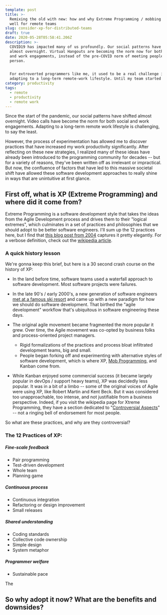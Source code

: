 ```yaml
---
template: post
title: >-
  Remixing the old with new: how and why Extreme Programming / mobbing works
  well for remote teams
slug: consider-xp-for-distributed-teams
draft: true
date: 2020-05-28T05:58:41.206Z
description: >-
  COVID19 has impacted many of us profoundly. Our social patterns have shifted
  almost overnight. Virtual Hangouts are becoming the norm now for both social
  and work engagements, instead of the pre-COVID norm of meeting people in
  person. 


  For extroverted programmers like me, it used to be a real challenge in
  adapting to a long-term remote-work lifestyle. Until my team started doing XP.
category: productivity
tags:
  - remote
  - productivity
  - remote work
---
```

Since the start of the pandemic, our social patterns have shifted almost overnight. Video calls have become the norm for both social and work engagements. Adapting to a long-term remote work lifestyle is challenging, to say the least. 

However, the process of experimentation has allowed me to discover practices that have increased my work productivity significantly. After reflecting on these new strategies, I realized many of these ideas have already been introduced to the programming community for decades -- but for a variety of reasons, they've been written off as irrelevant or impractical. But now, the confluence of factors that have led to this massive societal shift have allowed these software development approaches to really shine in ways that are unintuitive at first glance. 

## First off, what is XP (Extreme Programming) and where did it come from?

Extreme Programming is a software development style that takes the ideas from the Agile Development process and drives them to their "logical extremes", which culminates in a set of practices and philosophies that we should adopt to be better software engineers. I'll sum up the 12 practices here, but I find that [this blog post from 2004](https://web.archive.org/web/20120101190943/http://www.satyakomatineni.com/akc/display?url=DisplayNoteIMPURL&reportId=862&ownerUserId=satya) captures it pretty elegantly. For a verbose definition, check out the [wikipedia article](https://en.wikipedia.org/wiki/Extreme_programming#Concept).

### A quick history lesson

We're gonna keep this brief, but here is a 30 second crash course on the history of XP:

* In the land before time, software teams used a waterfall approach to software development. Most software projects were failures.
*  In the late 90's / early 2000's, a new generation of software engineers [met at a famous ski resort](https://agilemanifesto.org/history.html) and came up with a new paradigm for how we should do software development. That birthed the "agile development" workflow that's ubiquitous in software engineering these days.
* The original agile movement became fragmented the more popular it grew. Over time, the Agile movement was co-opted by business folks and process-oriented project managers.

  * Rigid formalizations of the practices and process bloat infiltrated development teams, big and small. 
  * People began forking off and experimenting with alternative styles of software development, which is where XP, [Mob Programming](https://en.wikipedia.org/wiki/Mob_programming#:~:text=Mob%20programming%20(informally%20mobbing)%20is,code%20at%20the%20same%20time.), and Kanban come from.
* While Kanban enjoyed some commercial success (it became largely popular in devOps / support heavy teams), XP was decidedly less popular. It was in a bit of a limbo -- some of the original voices of Agile were using XP, like Robert Martin and Kent Beck. But it was considered too unapproachable, too intense, and not justifiable from a business perspective. Indeed, if you visit the wikipedia page for Xtreme Programming, they have a section dedicated to "[Controversial Aspects](https://en.wikipedia.org/wiki/Extreme_programming#Controversial_aspects)" -- not a ringing bell of endorsement for most people. 

So what are these practices, and why are they controversial? 

### The 12 Practices of XP:

##### Fine-scale feedback

* Pair programming
* Test-driven development
* Whole team
* Planning game

##### Continuous process

* Continuous integration
* Refactoring or design improvement
* Small releases

##### Shared understanding

* Coding standards
* Collective code ownership
* Simple design
* System metaphor

##### Programmer welfare

* Sustainable pace

The 

## So why adopt it now? What are the benefits and downsides?